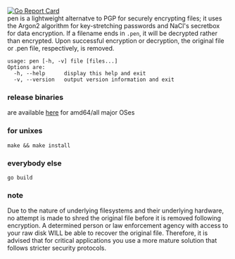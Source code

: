 [![Go Report Card](https://goreportcard.com/badge/github.com/stutonk/pen)](https://goreportcard.com/report/github.com/stutonk/pen)  
pen is a lightweight alternatve to PGP for securely encrypting files; it uses
the Argon2 algorithm for key-stretching passwords and NaCl's secretbox for
data encryption. If a filename ends in `.pen`, it will be decrypted rather
than encrypted. Upon successful encryption or decryption, the original file
or .pen file, respectively, is removed.

```
usage: pen [-h, -v] file [files...]
Options are:
  -h, --help      display this help and exit
  -v, --version   output version information and exit
```

### release binaries
are available [here](https://github.com/stutonk/pen/releases) for amd64/all major OSes

### for unixes
`make && make install`

### everybody else
`go build`

### note
Due to the nature of underlying filesystems and their underlying hardware,
no attempt is made to shred the original file before it is removed following
encryption. A determined person or law enforcement agency with access to
your raw disk WILL be able to recover the original file. Therefore, it is
advised that for critical applications you use a more mature solution that
follows stricter security protocols.